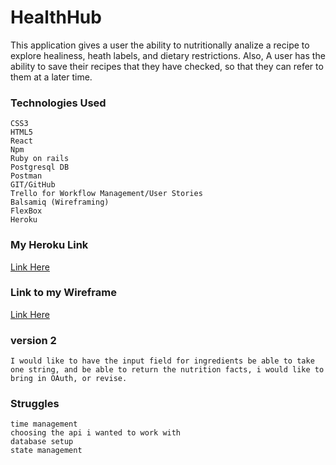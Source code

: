 # HealthHub

This application gives a user the ability to nutritionally analize a recipe to explore healiness, heath labels, and dietary restrictions. Also, A user has the ability to save their recipes that they have checked, so that they can refer to them at a later time.


### Technologies Used
```
CSS3 
HTML5
React
Npm
Ruby on rails
Postgresql DB
Postman
GIT/GitHub
Trello for Workflow Management/User Stories
Balsamiq (Wireframing)
FlexBox
Heroku
```


### My Heroku Link
[Link Here](https://desolate-journey-94520.herokuapp.com/)

### Link to my Wireframe
[Link Here](https://imgur.com/a/XSFl1Q1)

###  version 2
```
I would like to have the input field for ingredients be able to take one string, and be able to return the nutrition facts, i would like to bring in OAuth, or revise.
```


### Struggles
```
time management
choosing the api i wanted to work with
database setup
state management
```